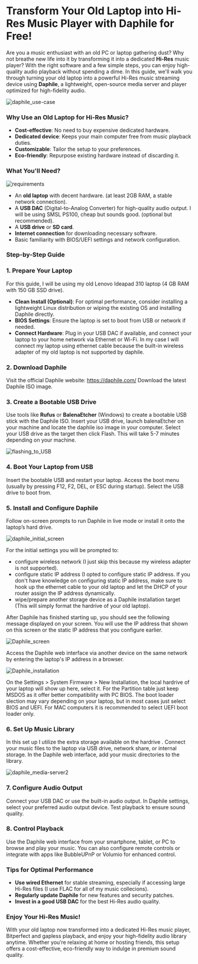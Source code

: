 # Transform Your Old Laptop into Hi-Res Music Player with Daphile for Free!

Are you a music enthusiast with an old PC or laptop gathering dust? Why not breathe new life into it by transforming it into a dedicated **Hi-Res** music player? With the right software and a few simple steps, you can enjoy high-quality audio playback without spending a dime. In this guide, we'll walk you through turning your old laptop into a powerful Hi-Res music streaming device using **Daphile**, a lightweight, open-source media server and player optimized for high-fidelity audio.

![daphile_use-case](https://github.com/user-attachments/assets/f5298a41-503d-400e-940c-08381a84ff87)

### Why Use an Old Laptop for Hi-Res Music?

-	**Cost-effective**: No need to buy expensive dedicated hardware.
-	**Dedicated device**: Keeps your main computer free from music playback duties.
-	**Customizable**: Tailor the setup to your preferences.
-	**Eco-friendly**: Repurpose existing hardware instead of discarding it.

### What You'll Need?
![requirements](https://github.com/user-attachments/assets/8a75dbf7-70ec-4c2b-a21f-0ef9d2d3609d)

-	An **old laptop** with decent hardware. (at least 2GB RAM, a stable network connection).
-	A **USB DAC** (Digital-to-Analog Converter) for high-quality audio output. I will be using SMSL PS100, cheap but sounds good. (optional but recommended).
-	A **USB drive** or **SD card**.
-	**Internet connection** for downloading necessary software.
-	Basic familiarity with BIOS/UEFI settings and network configuration.

### Step-by-Step Guide

### 1. Prepare Your Laptop

For this guide, I will be using my old Lenovo Ideapad 310 laptop (4 GB RAM with 150 GB SSD drive).

-	**Clean Install (Optional)**: For optimal performance, consider installing a lightweight Linux distribution or wiping the existing OS and installing Daphile directly.
-	**BIOS Settings**: Ensure the laptop is set to boot from USB or network if needed.
-	**Connect Hardware**: Plug in your USB DAC if available, and connect your laptop to your home network via Ethernet or Wi-Fi. In my case I will connect my laptop using ethernet cable because the built-in wireless adapter of my old laptop is not supported by daphile.

### 2. Download Daphile

Visit the official Daphile website: https://daphile.com/
Download the latest Daphile ISO image.

### 3. Create a Bootable USB Drive

Use tools like **Rufus** or **BalenaEtcher** (Windows) to create a bootable USB stick with the Daphile ISO.
Insert your USB drive, launch balenaEtcher on your machine and locate the daphile iso image in your computer. Select your USB drive as the target then click Flash. This will take 5-7 minutes depending on your machine.

![flashing_to_USB](https://github.com/user-attachments/assets/f5b8ce6c-cceb-4011-a2cf-46f171e3ae29)


### 4. Boot Your Laptop from USB

Insert the bootable USB and restart your laptop.
Access the boot menu (usually by pressing F12, F2, DEL, or ESC during startup).
Select the USB drive to boot from.

### 5. Install and Configure Daphile

Follow on-screen prompts to run Daphile in live mode or install it onto the laptop’s hard drive.

![daphile_initial_screen](https://github.com/user-attachments/assets/e8f3a93d-0376-4312-b828-b0df36275ab5)

For the initial settings you will be prompted to:

- configure wireless network (I just skip this because my wireless adapter is not supported).
- configure static IP address (I opted to configure static IP address. If you don't have knowledge on configuring static IP address, make sure to hook up the ethernet cable to your old laptop and let the DHCP of your router assign the IP address dynamically.
- wipe/prepare another storage device as a Daphile installation target (This will simply format the hardrive of your old laptop).

After Daphile has finished starting up, you should see the following message displayed on your screen. You will use the IP address that shown on this screen or the static IP address that you configure earlier.

![Daphile_screen](https://github.com/user-attachments/assets/7db276fb-34e9-4b9c-a527-d564c21afc3c)

Access the Daphile web interface via another device on the same network by entering the laptop's IP address in a browser. 

![Daphile_installation](https://github.com/user-attachments/assets/4aad9900-fac9-4626-ac93-30cc4cdcd111)

On the Settings > System Firmware > New Installation, the local hardrive of your laptop will show up here, select it. For the Partition table just keep MSDOS as it offer better compatibility with PC BIOS. The boot loader slection may vary depending on your laptop, but in most cases just select BIOS and UEFI. For MAC computers it is recommended to select UEFI boot loader only. 
### 6. Set Up Music Library

In this set up I utilize the extra storage available on the hardrive . Connect your music files to the laptop via USB drive, network share, or internal storage.
In the Daphile web interface, add your music directories to the library.

![daphile_media-server2](https://github.com/user-attachments/assets/bef07bf1-1b9a-4fc0-b759-53a22e83540a)


### 7. Configure Audio Output

Connect your USB DAC or use the built-in audio output.
In Daphile settings, select your preferred audio output device.
Test playback to ensure sound quality.

### 8. Control Playback

Use the Daphile web interface from your smartphone, tablet, or PC to browse and play your music.
You can also configure remote controls or integrate with apps like BubbleUPnP or Volumio for enhanced control.

### Tips for Optimal Performance

- **Use wired Ethernet** for stable streaming, especially if accessing large Hi-Res files (I use FLAC for all of my music collecions).
- **Regularly update Daphile** for new features and security patches.
- **Invest in a good USB DAC** for the best Hi-Res audio quality.

### Enjoy Your Hi-Res Music!

With your old laptop now transformed into a dedicated Hi-Res music player, Bitperfect and gapless playback, and enjoy your high-fidelity audio library anytime. Whether you’re relaxing at home or hosting friends, this setup offers a cost-effective, eco-friendly way to indulge in premium sound quality.

